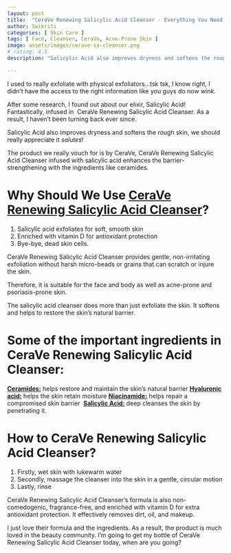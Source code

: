 ```yaml
---
layout: post
title:  "CeraVe Renewing Salicylic Acid Cleanser - Everything You Need to Know, Uses and Ingredients."
author: Swikriti
categories: [ Skin Care ]
tags: [ Face, Cleanser, CeraVe, Acne-Prone Skin ]
image: assets/images/cerave-sa-cleanser.png
# rating: 4.5
description: "Salicylic Acid also improves dryness and softens the rough skin, we should really appreciate it! The product we really vouch for is by CeraVe, CeraVe Renewing Salicylic Acid Cleanser infused with salicylic acid enhances the barrier-strengthening with the ingredients like ceramides."

---
```


I used to really exfoliate with physical exfoliators...tsk tsk, I know right, I didn’t have the access to the right information like you guys do now *wink*. 

After some research, I found out about our elixir, Salicylic Acid! Fantastically, infused in  CeraVe Renewing Salicylic Acid Cleanser. As a result, I haven’t been turning back ever since. 

Salicylic Acid also improves dryness and softens the rough skin, we should really appreciate it *salutes*!

The product we really vouch for is by CeraVe, CeraVe Renewing Salicylic Acid Cleanser infused with salicylic acid enhances the barrier-strengthening with the ingredients like ceramides.

# Why Should We Use <a href="https://www.cerave.com/skincare/cleansers/renewing-sa-cleanser" rel="nofollow" target="_blank">CeraVe Renewing Salicylic Acid Cleanser</a>?

1. Salicylic acid exfoliates for soft, smooth skin
2. Enriched with vitamin D for antioxidant protection
3. Bye-bye, dead skin cells.

CeraVe Renewing Salicylic Acid Cleanser provides gentle, non-irritating exfoliation without harsh micro-beads or grains that can scratch or injure the skin.

Therefore, it is suitable for the face and body as well as acne-prone and psoriasis-prone skin.

The salicylic acid cleanser does more than just exfoliate the skin. It softens and helps to restore the skin’s natural barrier.

# Some of the important ingredients in CeraVe Renewing Salicylic Acid Cleanser:

**<a href="https://www.sheenycare.com/what-is-ceramide/" target="_blank">Ceramides:</a>** helps restore and maintain the skin’s natural barrier
**<a href="https://www.sheenycare.com/hyaluronic-acid-skin-benefits-uses/" target="_blank">Hyaluronic acid:</a>** helps the skin retain moisture
**<a href="https://www.sheenycare.com/what-is-niacinamide/" target="_blank">Niacinamide:</a>** helps repair a compromised skin barrier 
**<a href="https://www.sheenycare.com/what-is-salicylic-acid/" target="_blank">Salicylic Acid:</a>** deep cleanses the skin by penetrating it.

# How to CeraVe Renewing Salicylic Acid Cleanser?

1. Firstly, wet skin with lukewarm water
2. Secondly, massage the cleanser into the skin in a gentle, circular motion
3. Lastly, rinse

CeraVe Renewing Salicylic Acid Cleanser’s formula is also non-comedogenic, fragrance-free, and enriched with vitamin D for extra antioxidant protection. It effectively removes dirt, oil, and makeup.

I just love their formula and the ingredients. As a result, the product is much loved in the beauty community. I’m going to get my bottle of CeraVe Renewing Salicylic Acid Cleanser today, when are you going?  
